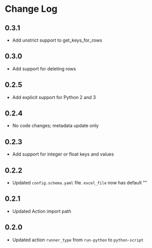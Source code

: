 # Change Log

## 0.3.1

- Add unstrict support to get_keys_for_rows

## 0.3.0

- Add support for deleting rows

## 0.2.5

- Add explicit support for Python 2 and 3

## 0.2.4

- No code changes; metadata update only

## 0.2.3

- Add support for integer or float keys and values

## 0.2.2

- Updated `config.schema.yaml` file. `excel_file` now has default ""

## 0.2.1

- Updated Action import path

## 0.2.0

- Updated action `runner_type` from `run-python` to `python-script`

